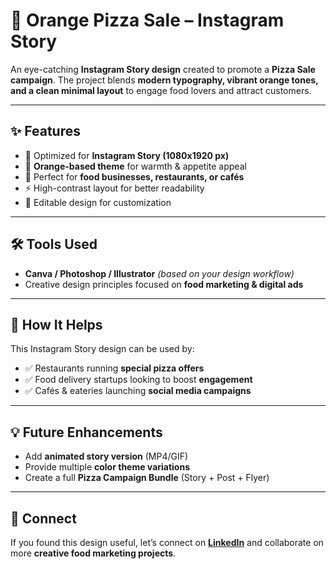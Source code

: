 
# 🍕 Orange Pizza Sale – Instagram Story

An eye-catching **Instagram Story design** created to promote a **Pizza Sale campaign**. The project blends **modern typography, vibrant orange tones, and a clean minimal layout** to engage food lovers and attract customers.

---

## ✨ Features

* 📱 Optimized for **Instagram Story (1080x1920 px)**
* 🎨 **Orange-based theme** for warmth & appetite appeal
* 🍕 Perfect for **food businesses, restaurants, or cafés**
* ⚡ High-contrast layout for better readability
* 📂 Editable design for customization

---

## 🛠️ Tools Used

* **Canva / Photoshop / Illustrator** *(based on your design workflow)*
* Creative design principles focused on **food marketing & digital ads**

---

## 🚀 How It Helps

This Instagram Story design can be used by:

* ✅ Restaurants running **special pizza offers**
* ✅ Food delivery startups looking to boost **engagement**
* ✅ Cafés & eateries launching **social media campaigns**

---

## 💡 Future Enhancements

* Add **animated story version** (MP4/GIF)
* Provide multiple **color theme variations**
* Create a full **Pizza Campaign Bundle** (Story + Post + Flyer)

---

## 🤝 Connect

If you found this design useful, let’s connect on **[LinkedIn]([https://www.linkedin.com/](https://github.com/sahilcreativepro?tab=repositories))** and collaborate on more **creative food marketing projects**.


